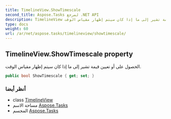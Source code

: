 ```yaml
---
title: TimelineView.ShowTimescale
second_title: Aspose.Tasks لمرجع .NET API
description: TimelineView ملكية. الحصول على أو تعيين قيمة تشير إلى ما إذا كان سيتم إظهار مقياس الوقت.
type: docs
weight: 60
url: /ar/net/aspose.tasks/timelineview/showtimescale/
---
```

## TimelineView.ShowTimescale property

الحصول على أو تعيين قيمة تشير إلى ما إذا كان سيتم إظهار مقياس الوقت.

```csharp
public bool ShowTimescale { get; set; }
```

### أنظر أيضا

* class [TimelineView](../)
* مساحة الاسم [Aspose.Tasks](../../timelineview/)
* المجسم [Aspose.Tasks](../../../)


